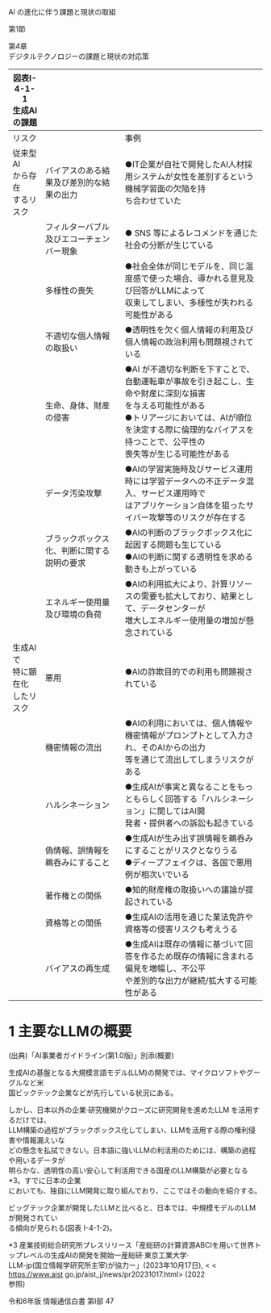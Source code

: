Al の進化に伴う課題と現状の取組

第1節

第4章<br>デジタルテクノロジーの課題と現状の対応策

|図表I\-4\-1\-1<br>生成AIの課題|||
|-|-|-|
|リスク||事例|
|従来型AI<br>から存在<br>するリスク|バイアスのある結果及び差別的な結果の出力|●IT企業が自社で開発したAI人材採用システムが女性を差別するという機械学習面の欠陥を持<br>ち合わせていた|
||フィルターバブル及びエコーチェンバー現象|● SNS 等によるレコメンドを通じた社会の分断が生じている|
||多様性の喪失|●社会全体が同じモデルを、同じ温度感で使った場合、導かれる意見及び回答がLLMによって<br>収束してしまい、多様性が失われる可能性がある|
||不適切な個人情報の取扱い|●透明性を欠く個人情報の利用及び個人情報の政治利用も問題視されている|
||生命、身体、財産の侵害|●AI が不適切な判断を下すことで、自動運転車が事故を引き起こし、生命や財産に深刻な損害<br>を与える可能性がある<br>●トリアージにおいては、AIが順位を決定する際に倫理的なバイアスを持つことで、公平性の<br>喪失等が生じる可能性がある|
||データ汚染攻撃|●AIの学習実施時及びサービス運用時には学習データへの不正データ混入、サービス運用時で<br>はアプリケーション自体を狙ったサイバー攻撃等のリスクが存在する|
||ブラックボックス化、判断に関する説明の要求|●AIの判断のブラックボックス化に起因する問題も生じている<br>●AIの判断に関する透明性を求める動きも上がっている|
||エネルギー使用量及び環境の負荷|●AIの利用拡大により、計算リソースの需要も拡大しており、結果として、データセンターが<br>増大しエネルギー使用量の増加が懸念されている|
|生成AIで<br>特に顕在化<br>したリスク|悪用|●AIの詐欺目的での利用も問題視されている|
||機密情報の流出|●AIの利用においては、個人情報や機密情報がプロンプトとして入力され、そのAIからの出力<br>等を通じて流出してしまうリスクがある|
||ハルシネーション|●生成AIが事実と異なることをもっともらしく回答する「ハルシネーション」に関してはAI開<br>発者・提供者への訴訟も起きている|
||偽情報、誤情報を鵜呑みにすること|●生成AIが生み出す誤情報を鵜呑みにすることがリスクとなりうる<br>●ディープフェイクは、各国で悪用例が相次いでいる|
||著作権との関係|●知的財産権の取扱いへの議論が提起されている|
||資格等との関係|●生成AIの活用を通じた業法免許や資格等の侵害リスクも考えうる|
||バイアスの再生成|●生成AIは既存の情報に基づいて回答を作るため既存の情報に含まれる偏見を増幅し、不公平<br>や差別的な出力が継続/拡大する可能性がある|

# 1 主要なLLMの概要

\(出典\)「AI事業者ガイドライン\(第1.0版\)」別添\(概要\)

生成AIの基盤となる大規模言語モデル\(LLM\)の開発では、マイクロソフトやグーグルなど米<br>国ビックテック企業などが先行している状況にある。

しかし、日本以外の企業·研究機関がクローズに研究開発を進めたLLM を活用するだけでは、<br>LLM構築の過程がブラックボックス化してしまい、LLMを活用する際の権利侵害や情報漏えいな<br>どの懸念を払拭できない。日本語に強いLLMの利活用のためには、構築の過程や用いるデータが<br>明らかな、透明性の高い安心して利活用できる国産のLLM構築が必要となる\*3。すでに日本の企業<br>においても、独自にLLM開発に取り組んでおり、ここではその動向を紹介する。

ビッグテック企業が開発したLLMと比べると、日本では、中規模モデルのLLMが開発されてい<br>る傾向が見られる\(図表 I\-4\-1\-2\)。

\*3 産業技術総合研究所プレスリリース「産総研の計算資源ABCIを用いて世界トップレベルの生成AIの開発を開始一産総研·東京工業大学·<br>LLM\-jp\(国立情報学研究所主宰\)が協力ー」\(2023年10月17日\), < < https://www.aist go.jp/aist_j/news/pr20231017.html> \(2022<br>参照\)

令和6年版 情報通信白書 第I部 47
